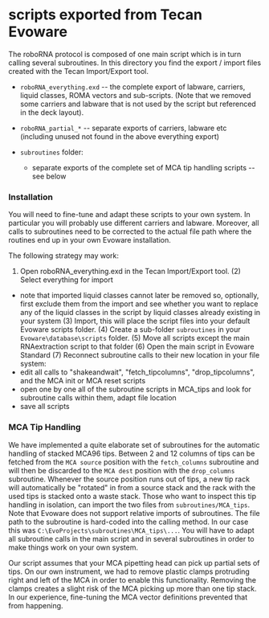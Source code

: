 # scripts exported from Tecan Evoware

The roboRNA protocol is composed of one main script which is in turn calling several subroutines. In this directory you find the export / import files created with the Tecan Import/Export tool.

* `roboRNA_everything.exd` -- the complete export of labware, carriers, liquid classes, ROMA vectors and sub-scripts. (Note that we removed some carriers and labware that is not used by the script but referenced in the deck layout).

* `roboRNA_partial_*` -- separate exports of carriers, labware etc (including unused not found in the above everything export)

* `subroutines` folder:

  * separate exports of the complete set of MCA tip handling scripts -- see below


### Installation

You will need to fine-tune and adapt these scripts to your own system. In particular you will probably use different carriers and labware. Moreover, all calls to subroutines need to be corrected to the actual file path where the routines end up in your own Evoware installation.

The following strategy may work:

1) Open roboRNA_everything.exd in the Tecan Import/Export tool.
(2) Select everything for import
  - note that imported liquid classes cannot later be removed so, optionally, first exclude them from the import and see whether you want to replace any of the liquid classes in the script by liquid classes already existing in your system
(3) Import, this will place the script files into your default Evoware scripts folder.
(4) Create a sub-folder `subroutines` in your `Evoware\database\scripts` folder.
(5) Move all scripts except the main RNAextraction script to that folder
(6) Open the main script in Evoware Standard
(7) Reconnect subroutine calls to their new location in your file system:
  - edit all calls to "shakeandwait", "fetch_tipcolumns", "drop_tipcolumns", and the MCA init or MCA reset scripts
  - open one by one all of the subroutine scripts in MCA_tips and look for subroutine calls within them, adapt file location
  - save all scripts


### MCA Tip Handling

We have implemented a quite elaborate set of subroutines for the automatic handling of stacked MCA96 tips. Between 2 and 12 columns of tips can be fetched from the `MCA source` position with the `fetch_columns` subroutine and will then be discarded to the `MCA dest` position with the `drop_columns` subroutine. Whenever the source position runs out of tips, a new tip rack will automatically be "rotated" in from a source stack and the rack with the used tips is stacked onto a waste stack. Those who want to inspect this tip handling in isolation, can import the two files from `subroutines/MCA_tips`. Note that Evoware does not support relative imports of subroutines. The file path to the subroutine is hard-coded into the calling method. In our case this was `C:\EvoProjects\subroutines\MCA_tips\...`. You will have to adapt all subroutine calls in the main script and in several subroutines in order to make things work on your own system.
 
Our script assumes that your MCA pipetting head can pick up partial sets of tips. On our own instrument, we had to remove  plastic clamps protruding right and left of the MCA in order to enable this functionality. Removing the clamps creates a slight risk of the MCA picking up more than one tip stack. In our experience, fine-tuning the MCA vector definitions prevented that from happening.
